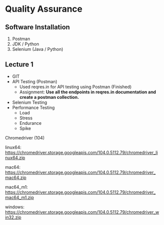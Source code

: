 # Quality Assurance

## Software Installation
1. Postman
2. JDK / Python
3. Selenium (Java / Python)

## Lecture 1
- GIT
- API Testing (Postman)
  - Used reqres.in for API testing using Postman (Finished)
  - Assignment: **Use all the endpoints in reqres.in documentation and create a postman collection.** 
- Selenium Testing
- Performance Testing
  - Load
  - Stress
  - Endurance
  - Spike

Chromedriver (104)

linux64: https://chromedriver.storage.googleapis.com/104.0.5112.79/chromedriver_linux64.zip

mac64: https://chromedriver.storage.googleapis.com/104.0.5112.79/chromedriver_mac64.zip

mac64_m1: https://chromedriver.storage.googleapis.com/104.0.5112.79/chromedriver_mac64_m1.zip

windows: https://chromedriver.storage.googleapis.com/104.0.5112.79/chromedriver_win32.zip
